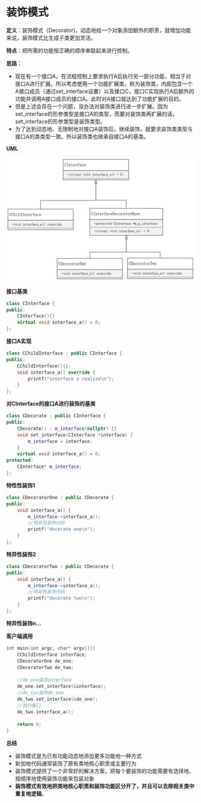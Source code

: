 # 装饰模式

**定义**：装饰模式（Decorator)，动态地给一个对象添加额外的职责，就增加功能来说，装饰模式比生成子类更加灵活。

**特点**：把所需的功能按正确的顺序串联起来进行控制。

**思路**：

- 现在有一个接口A，在流程控制上要求执行A后执行另一部分功能，相当于对接口A进行扩展。所以考虑使用一个功能扩展类，称为装饰类，内部包含一个A接口成员（通过set_interface设置）以及接口C，接口C实现执行A后额外的功能并调用A接口成员的接口A。此时对A接口就达到了功能扩展的目的。
- 但是上述会存在一个问题，没办法对装饰类进行进一步扩展。因为set_interface的形参类型是接口A的类型，而要对装饰类再扩展的话，set_interface的形参类型是装饰类型。
- 为了达到动态地、无限制地对接口A装饰后，继续装饰，就要求装饰类类型与接口A的类类型一致。所以装饰类也继承自接口A的基类。



**UML**

<img src="./images/装饰模式.png" style="zoom:60%;" />



**接口基类**

```c++
class CInterface {
public:
    CInterface(){}
    virtual void interface_a() = 0;
};
```

**接口A实现**

```c++
class CChildInterface : public CInterface {
public:
    CChildInterface(){};
    void interface_a() override {
        printf("interface a realize\n");
    }
};
```

**对CInterface的接口A进行装饰的基类**

```c++
class CDecorate : public CInterface {
public:
    CDecorate() : m_interface(nullptr) {}
    void set_interface(CInterface *interface) {
        m_interface = interface;
    }
    virtual void interface_a() = 0;
protected:
    CInterface* m_interface;
};
```

**特性性装饰1**

```c++
class CDecoratorOne : public CDecorate {
public:
    void interface_a() {
        m_interface->interface_a();
        //特异性装饰代码
        printf("decorate one\n");
    }
};
```

**特异性装饰2**

```c++
class CDecoratorTwo : public CDecorate {
public:
    void interface_a() {
        m_interface->interface_a();
        //特异性装饰代码
        printf("decorate two\n");
    }
};
```

**特异性装饰n...**



**客户端调用**

```c++
int main(int argc, char* argv[]){
    CChildInterface interface;
    CDecoratorOne de_one;
    CDecoratorTwo de_two;

    //de_one装饰interface
    de_one.set_interface(&interface);
    //de_two装饰de_one
    de_two.set_interface(&de_one);
    //执行接口
    de_two.interface_a();

    return 0;
}
```

**总结**

- 装饰模式是为已有功能动态地添加更多功能地一种方式
- 新加地代码通常装饰了原有类地核心职责或主要行为
- 装饰模式提供了一个非常好的解决方案，把每个要装饰的功能需要有选择地、按顺序地使用装饰功能来包装对象
- **装饰模式有效地把类地核心职责和装饰功能区分开了，并且可以去除相关类中重复地逻辑**。